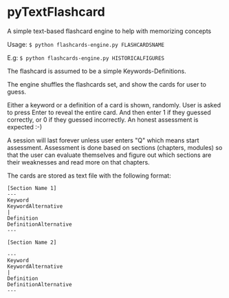 # pyTextFlashcard
A simple text-based flashcard engine to help with memorizing concepts

Usage: `$ python flashcards-engine.py FLASHCARDSNAME`

E.g: `$ python flashcards-engine.py HISTORICALFIGURES`

The flashcard is assumed to be a simple Keywords-Definitions.

The engine shuffles the flashcards set, and show the cards for user to guess.

Either a keyword or a definition of a card is shown, randomly. User is asked to press Enter to reveal the entire card. And then enter 1 if they guessed correctly, or 0 if they guessed incorrectly. An honest assessment is expected :-)

A session will last forever unless user enters "Q" which means start assessment. Assessment is done based on sections (chapters, modules) so that the user can evaluate themselves and figure out which sections are their weaknesses and read more on that chapters.

The cards are stored as text file with the following format:

```
[Section Name 1]
---
Keyword
KeywordAlternative
|
Definition
DefinitionAlternative
---

[Section Name 2]

---
Keyword
KeywordAlternative
|
Definition
DefinitionAlternative
---
```
